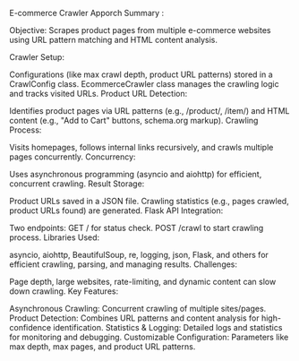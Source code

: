 E-commerce Crawler Apporch Summary :

Objective: Scrapes product pages from multiple e-commerce websites using URL pattern matching and HTML content analysis.

Crawler Setup:

Configurations (like max crawl depth, product URL patterns) stored in a CrawlConfig class.
EcommerceCrawler class manages the crawling logic and tracks visited URLs.
Product URL Detection:

Identifies product pages via URL patterns (e.g., /product/, /item/) and HTML content (e.g., "Add to Cart" buttons, schema.org markup).
Crawling Process:

Visits homepages, follows internal links recursively, and crawls multiple pages concurrently.
Concurrency:

Uses asynchronous programming (asyncio and aiohttp) for efficient, concurrent crawling.
Result Storage:

Product URLs saved in a JSON file.
Crawling statistics (e.g., pages crawled, product URLs found) are generated.
Flask API Integration:

Two endpoints:
GET / for status check.
POST /crawl to start crawling process.
Libraries Used:

asyncio, aiohttp, BeautifulSoup, re, logging, json, Flask, and others for efficient crawling, parsing, and managing results.
Challenges:

Page depth, large websites, rate-limiting, and dynamic content can slow down crawling.
Key Features:

Asynchronous Crawling: Concurrent crawling of multiple sites/pages.
Product Detection: Combines URL patterns and content analysis for high-confidence identification.
Statistics & Logging: Detailed logs and statistics for monitoring and debugging.
Customizable Configuration: Parameters like max depth, max pages, and product URL patterns.
